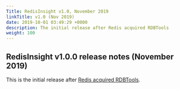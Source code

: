 ```yaml
---
Title: RedisInsight v1.0, November 2019
linkTitle: v1.0 (Nov 2019)
date: 2019-10-01 03:49:29 +0000
description: The initial release after Redis acquired RDBTools
weight: 100
---
```


## RedisInsight v1.0.0 release notes (November 2019)

This is the initial release after [Redis acquired RDBTools](https://www.redislabs.com/blog/redisinsight-gui/).
